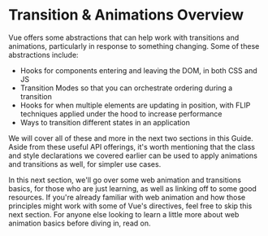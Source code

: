 # Transition & Animations Overview

Vue offers some abstractions that can help work with transitions and animations, particularly in response to something changing. Some of these abstractions include:

- Hooks for components entering and leaving the DOM, in both CSS and JS
- Transition Modes so that you can orchestrate ordering during a transition
- Hooks for when multiple elements are updating in position, with FLIP techniques applied under the hood to increase performance
- Ways to transition different states in an application

We will cover all of these and more in the next two sections in this Guide. Aside from these useful API offerings, it's worth mentioning that the class and style declarations we covered earlier can be used to apply animations and transitions as well, for simpler use cases.

In this next section, we'll go over some web animation and transitions basics, for those who are just learning, as well as linking off to some good resources. If you're already familiar with web animation and how those principles might work with some of Vue's directives, feel free to skip this next section. For anyone else looking to learn a little more about web animation basics before diving in, read on.
